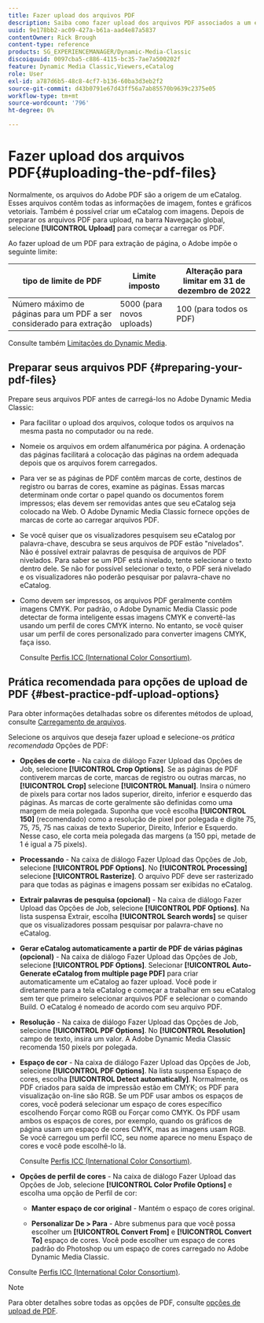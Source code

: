 ```yaml
---
title: Fazer upload dos arquivos PDF
description: Saiba como fazer upload dos arquivos PDF associados a um eCatalog no Adobe Dynamic Media Classic.
uuid: 9e178bb2-ac09-427a-b61a-aad4e87a5837
contentOwner: Rick Brough
content-type: reference
products: SG_EXPERIENCEMANAGER/Dynamic-Media-Classic
discoiquuid: 0097cba5-c886-4115-bc35-7ae7a500202f
feature: Dynamic Media Classic,Viewers,eCatalog
role: User
exl-id: a787d6b5-48c8-4cf7-b136-60ba3d3eb2f2
source-git-commit: d43b0791e67d43ff56a7ab85570b9639c2375e05
workflow-type: tm+mt
source-wordcount: '796'
ht-degree: 0%

---
```


# Fazer upload dos arquivos PDF{#uploading-the-pdf-files}

Normalmente, os arquivos do Adobe PDF são a origem de um eCatalog. Esses arquivos contêm todas as informações de imagem, fontes e gráficos vetoriais. Também é possível criar um eCatalog com imagens. Depois de preparar os arquivos PDF para upload, na barra Navegação global, selecione **[!UICONTROL Upload]** para começar a carregar os PDF.

Ao fazer upload de um PDF para extração de página, o Adobe impõe o seguinte limite:

| tipo de limite de PDF | Limite imposto | Alteração para limitar em 31 de dezembro de 2022 |
| --- | --- | --- |
| Número máximo de páginas para um PDF a ser considerado para extração | 5000 (para novos uploads) | 100 (para todos os PDF) |

Consulte também [Limitações do Dynamic Media](/help/limitations.md).

## Preparar seus arquivos PDF {#preparing-your-pdf-files}

Prepare seus arquivos PDF antes de carregá-los no Adobe Dynamic Media Classic:

* Para facilitar o upload dos arquivos, coloque todos os arquivos na mesma pasta no computador ou na rede.
* Nomeie os arquivos em ordem alfanumérica por página. A ordenação das páginas facilitará a colocação das páginas na ordem adequada depois que os arquivos forem carregados.
* Para ver se as páginas de PDF contêm marcas de corte, destinos de registro ou barras de cores, examine as páginas. Essas marcas determinam onde cortar o papel quando os documentos forem impressos; elas devem ser removidas antes que seu eCatalog seja colocado na Web. O Adobe Dynamic Media Classic fornece opções de marcas de corte ao carregar arquivos PDF.
* Se você quiser que os visualizadores pesquisem seu eCatalog por palavra-chave, descubra se seus arquivos de PDF estão &quot;nivelados&quot;. Não é possível extrair palavras de pesquisa de arquivos de PDF nivelados. Para saber se um PDF está nivelado, tente selecionar o texto dentro dele. Se não for possível selecionar o texto, o PDF será nivelado e os visualizadores não poderão pesquisar por palavra-chave no eCatalog.
* Como devem ser impressos, os arquivos PDF geralmente contêm imagens CMYK. Por padrão, o Adobe Dynamic Media Classic pode detectar de forma inteligente essas imagens CMYK e convertê-las usando um perfil de cores CMYK interno. No entanto, se você quiser usar um perfil de cores personalizado para converter imagens CMYK, faça isso.

   Consulte [Perfis ICC (International Color Consortium)](icc-profiles.md#icc_profiles).

## Prática recomendada para opções de upload de PDF {#best-practice-pdf-upload-options}

Para obter informações detalhadas sobre os diferentes métodos de upload, consulte [Carregamento de arquivos](uploading-files.md#uploading_your_files).

Selecione os arquivos que deseja fazer upload e selecione-os *prática recomendada* Opções de PDF:

* **Opções de corte** - Na caixa de diálogo Fazer Upload das Opções de Job, selecione **[!UICONTROL Crop Options]**. Se as páginas de PDF contiverem marcas de corte, marcas de registro ou outras marcas, no **[!UICONTROL Crop]** selecione **[!UICONTROL Manual]**. Insira o número de pixels para cortar nos lados superior, direito, inferior e esquerdo das páginas. As marcas de corte geralmente são definidas como uma margem de meia polegada. Suponha que você escolha **[!UICONTROL 150]** (recomendado) como a resolução de pixel por polegada e digite 75, 75, 75, 75 nas caixas de texto Superior, Direito, Inferior e Esquerdo. Nesse caso, ele corta meia polegada das margens (a 150 ppi, metade de 1 é igual a 75 pixels).

* **Processando** - Na caixa de diálogo Fazer Upload das Opções de Job, selecione **[!UICONTROL PDF Options]**. No **[!UICONTROL Processing]** selecione **[!UICONTROL Rasterize]**. O arquivo PDF deve ser rasterizado para que todas as páginas e imagens possam ser exibidas no eCatalog.

* **Extrair palavras de pesquisa (opcional)** - Na caixa de diálogo Fazer Upload das Opções de Job, selecione **[!UICONTROL PDF Options]**. Na lista suspensa Extrair, escolha **[!UICONTROL Search words]** se quiser que os visualizadores possam pesquisar por palavra-chave no eCatalog.

* **Gerar eCatalog automaticamente a partir de PDF de várias páginas (opcional)** - Na caixa de diálogo Fazer Upload das Opções de Job, selecione **[!UICONTROL PDF Options]**. Selecionar **[!UICONTROL Auto-Generate eCatalog from multiple page PDF]** para criar automaticamente um eCatalog ao fazer upload. Você pode ir diretamente para a tela eCatalog e começar a trabalhar em seu eCatalog sem ter que primeiro selecionar arquivos PDF e selecionar o comando Build. O eCatalog é nomeado de acordo com seu arquivo PDF.

* **Resolução** - Na caixa de diálogo Fazer Upload das Opções de Job, selecione **[!UICONTROL PDF Options]**. No **[!UICONTROL Resolution]** campo de texto, insira um valor. A Adobe Dynamic Media Classic recomenda 150 pixels por polegada.

* **Espaço de cor** - Na caixa de diálogo Fazer Upload das Opções de Job, selecione **[!UICONTROL PDF Options]**. Na lista suspensa Espaço de cores, escolha **[!UICONTROL Detect automatically]**. Normalmente, os PDF criados para saída de impressão estão em CMYK; os PDF para visualização on-line são RGB. Se um PDF usar ambos os espaços de cores, você poderá selecionar um espaço de cores específico escolhendo Forçar como RGB ou Forçar como CMYK. Os PDF usam ambos os espaços de cores, por exemplo, quando os gráficos de página usam um espaço de cores CMYK, mas as imagens usam RGB. Se você carregou um perfil ICC, seu nome aparece no menu Espaço de cores e você pode escolhê-lo lá.

   Consulte [Perfis ICC (International Color Consortium)](/help/icc-profiles.md).

* **Opções de perfil de cores** - Na caixa de diálogo Fazer Upload das Opções de Job, selecione **[!UICONTROL Color Profile Options]** e escolha uma opção de Perfil de cor:

   * **Manter espaço de cor original** - Mantém o espaço de cores original.

   * **Personalizar De > Para** - Abre submenus para que você possa escolher um **[!UICONTROL Convert From]** e **[!UICONTROL Convert To]** espaço de cores. Você pode escolher um espaço de cores padrão do Photoshop ou um espaço de cores carregado no Adobe Dynamic Media Classic.

<!-- * **Convert To SRGB** - Converts to SRGB (Standard Red Green Blue). SRGB is the recommended color space for displaying images on web pages. -->

Consulte [Perfis ICC (International Color Consortium)](icc-profiles.md#icc_profiles).

>[!NOTE]
>
>Para obter detalhes sobre todas as opções de PDF, consulte [opções de upload de PDF](pdfs.md#pdf_upload_options).
